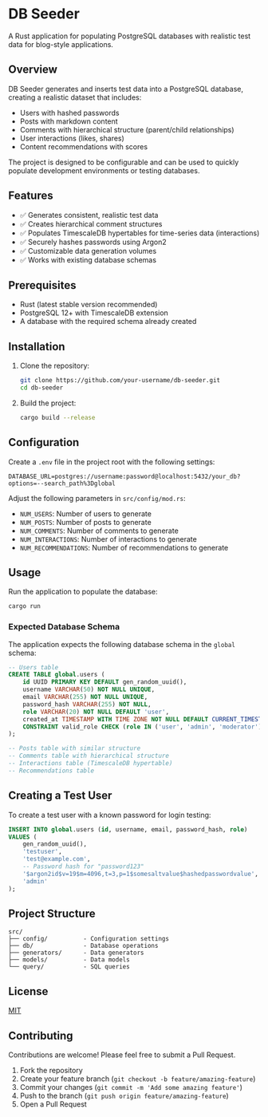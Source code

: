 # DB Seeder

A Rust application for populating PostgreSQL databases with realistic test data for blog-style applications.

## Overview

DB Seeder generates and inserts test data into a PostgreSQL database, creating a realistic dataset that includes:

- Users with hashed passwords
- Posts with markdown content
- Comments with hierarchical structure (parent/child relationships)
- User interactions (likes, shares)
- Content recommendations with scores

The project is designed to be configurable and can be used to quickly populate development environments or testing databases.

## Features

- ✅ Generates consistent, realistic test data
- ✅ Creates hierarchical comment structures
- ✅ Populates TimescaleDB hypertables for time-series data (interactions)
- ✅ Securely hashes passwords using Argon2
- ✅ Customizable data generation volumes
- ✅ Works with existing database schemas

## Prerequisites

- Rust (latest stable version recommended)
- PostgreSQL 12+ with TimescaleDB extension
- A database with the required schema already created

## Installation

1. Clone the repository:

   ```bash
   git clone https://github.com/your-username/db-seeder.git
   cd db-seeder
   ```

2. Build the project:

   ```bash
   cargo build --release
   ```

## Configuration

Create a `.env` file in the project root with the following settings:

```
DATABASE_URL=postgres://username:password@localhost:5432/your_db?options=--search_path%3Dglobal
```

Adjust the following parameters in `src/config/mod.rs`:

- `NUM_USERS`: Number of users to generate
- `NUM_POSTS`: Number of posts to generate
- `NUM_COMMENTS`: Number of comments to generate
- `NUM_INTERACTIONS`: Number of interactions to generate
- `NUM_RECOMMENDATIONS`: Number of recommendations to generate

## Usage

Run the application to populate the database:

```bash
cargo run
```

### Expected Database Schema

The application expects the following database schema in the `global` schema:

```sql
-- Users table
CREATE TABLE global.users (
    id UUID PRIMARY KEY DEFAULT gen_random_uuid(),
    username VARCHAR(50) NOT NULL UNIQUE,
    email VARCHAR(255) NOT NULL UNIQUE,
    password_hash VARCHAR(255) NOT NULL,
    role VARCHAR(20) NOT NULL DEFAULT 'user',
    created_at TIMESTAMP WITH TIME ZONE NOT NULL DEFAULT CURRENT_TIMESTAMP,
    CONSTRAINT valid_role CHECK (role IN ('user', 'admin', 'moderator'))
);

-- Posts table with similar structure
-- Comments table with hierarchical structure
-- Interactions table (TimescaleDB hypertable)
-- Recommendations table
```

## Creating a Test User

To create a test user with a known password for login testing:

```sql
INSERT INTO global.users (id, username, email, password_hash, role)
VALUES (
    gen_random_uuid(),
    'testuser',
    'test@example.com',
    -- Password hash for "password123"
    '$argon2id$v=19$m=4096,t=3,p=1$somesaltvalue$hashedpasswordvalue',
    'admin'
);
```

## Project Structure

```
src/
├── config/          - Configuration settings
├── db/              - Database operations
├── generators/      - Data generators
├── models/          - Data models
└── query/           - SQL queries
```

## License

[MIT](LICENSE)

## Contributing

Contributions are welcome! Please feel free to submit a Pull Request.

1. Fork the repository
2. Create your feature branch (`git checkout -b feature/amazing-feature`)
3. Commit your changes (`git commit -m 'Add some amazing feature'`)
4. Push to the branch (`git push origin feature/amazing-feature`)
5. Open a Pull Request
